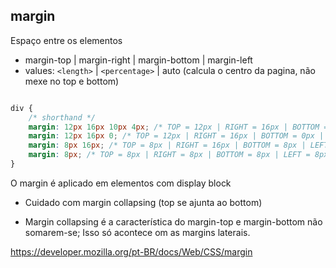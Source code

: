 ## margin

Espaço entre os elementos

- margin-top | margin-right | margin-bottom | margin-left
- values: `<length>` | `<percentage>` | auto (calcula o centro da pagina, não mexe no top e bottom)

```css

div {
    /* shorthand */
    margin: 12px 16px 10px 4px; /* TOP = 12px | RIGHT = 16px | BOTTOM = 10px | LEFT = 4px */
    margin: 12px 16px 0; /* TOP = 12px | RIGHT = 16px | BOTTOM = 0px | LEFT = 16px */
    margin: 8px 16px; /* TOP = 8px | RIGHT = 16px | BOTTOM = 8px | LEFT = 16px */
    margin: 8px; /* TOP = 8px | RIGHT = 8px | BOTTOM = 8px | LEFT = 8px */
}

```

O margin é aplicado em elementos com display block

* Cuidado com margin collapsing (top se ajunta ao bottom)
- Margin collapsing é a característica do margin-top e margin-bottom não somarem-se; Isso só acontece om as margins laterais.

https://developer.mozilla.org/pt-BR/docs/Web/CSS/margin
